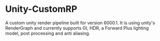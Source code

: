 # Unity-CustomRP
A custom unity render pipeline built for version 6000.1. It is using unity's RenderGraph and currently supports GI, HDR, a Forward Plus lighting model, post processing and anti aliasing.
